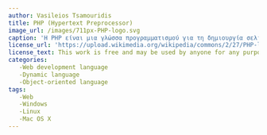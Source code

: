 ```yaml
---
author: Vasileios Tsamouridis
title: PHP (Hypertext Preprocessor)
image_url: /images/711px-PHP-logo.svg
caption: 'H PHP είναι μια γλώσσα προγραμματισμού για τη δημιουργία σελίδων web με δυναμικό περιεχόμενο. Μια σελίδα PHP περνά από επεξεργασία από ένα συμβατό διακομιστή του Παγκόσμιου Ιστού, ώστε να παραχθεί σε πραγματικό χρόνο το τελικό περιεχόμενο, που είτε θα σταλεί στο πρόγραμμα περιήγησης των επισκεπτών σε μορφή κώδικα HTML ή θα επεξεργασθεί τις εισόδους δίχως να προβάλλει την έξοδο στο χρήστη, αλλά θα τις μεταβιβάσει σε κάποιο άλλο PHP script.'
license_url: 'https://upload.wikimedia.org/wikipedia/commons/2/27/PHP-logo.svg '
license_text: This work is free and may be used by anyone for any purpose.
categories: 
   -Web development language
   -Dynamic language
   -Object-oriented language
tags:
   -Web
   -Windows
   -Linux
   -Mac OS X
---
```

